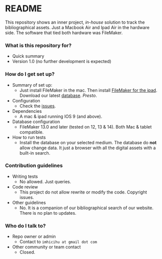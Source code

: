 # README #

This repository shows an inner project, _in-house_ solution to track the bibliographical assets. Just a Macbook Air and Ipad Air in the hardware side. The software that tied both hardware was FileMaker.

### What is this repository for? ###

* Quick summary
* Version 1.0 (no further development is expected)

### How do I get set up? ###

* Summary of set up: 
     * Just install FileMaker in the mac. Then install [FileMaker for the ipad](https://itunes.apple.com/ar/app/filemaker-go-15/id998694623?mt=8). Download our latest [database](https://bitbucket.org/imhicihu/database-on-mobile-device/downloads/). _Presto_.
* Configuration
     * Check the [issues](https://bitbucket.org/imhicihu/database-on-mobile-device/issues?status=new&status=open). 
* Dependencies
     * A mac & ipad running IOS 9 (and above).
* Database configuration
     * FileMaker 13.0 and later (tested on 12, 13 & 14). Both Mac & tablet compatible.
* How to run tests
     * Install the database on your selected medium. The database do **not** allow change data. It just a browser with all the digital assets with a built-in search.


### Contribution guidelines ###

* Writing tests
     * No allowed. Just queries.
* Code review
     * This project do not allow rewrite or modify the code. Copyright issues.
* Other guidelines
     * No. It is a companion of our bibliographical search of our website. There is no plan to updates.

### Who do I talk to? ###

* Repo owner or admin
     * Contact to `imhicihu at gmail dot com`
* Other community or team contact
     * Closed.